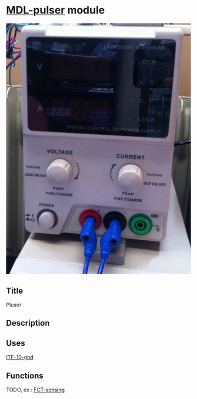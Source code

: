 # [MDL-pulser]() module
![](viewme.jpg)

## Title
Pluser

## Description

## Uses
[ITF-10-gnd](../../interfaces/ITF-10-gnd)

## Functions
TODO, ex : [FCT-sensing](../../functions/FCT-sensing)
